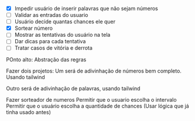 - [X] Impedir usuário de inserir palavras que não sejam números
- [ ] Validar as entradas do usuario
- [ ] Usuário decide quantas chances ele quer
- [X] Sortear número
- [ ] Mostrar as tentativas do usuário na tela
- [ ] Dar dicas para cada tentativa
- [ ] Tratar casos de vitória e derrota

POnto alto:
Abstração das regras



Fazer dois projetos:
Um será de adivinhação de números bem completo. Usando tailwind

Outro será de adivinhação de palavras, usando tailwind

Fazer sorteador de numeros
Permitir que o usuario escolha o intervalo
Permitir que o usuário escolha a quantidade de chances
(Usar lógica que já tinha usado antes)
